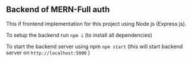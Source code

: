 ## Backend of MERN-Full auth

This if frontend implementation for this project using Node js (Express js).

To setup the backend run `npm i` (to install all dependencies)

To start the backend server using npm `npm start` (this will start backend server on `http://localhost:5000` )
